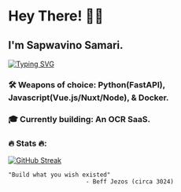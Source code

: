 # Hey There! 👋🏾

## I'm Sapwavino Samari.

[![Typing SVG](https://readme-typing-svg.herokuapp.com?font=Fira+Code&weight=500&size=25&pause=700&color=37ABE6&width=435&lines=Full+Stack+Web+Developer+👨🏾‍💻;Audio+Engineer+🎧;Dog+Person+🐕)](https://git.io/typing-svg)

### 🛠 Weapons of choice: Python(FastAPI), Javascript(Vue.js/Nuxt/Node), & Docker.
### 🎓 Currently building: An OCR SaaS.

### :fire: Stats :fire::

[![GitHub Streak](http://github-readme-streak-stats.herokuapp.com?user=sapwavino&theme=transparent&background=000000&stars=false)](https://git.io/streak-stats)
<br/>


```
"Build what you wish existed"
                      - Beff Jezos (circa 3024)
```

